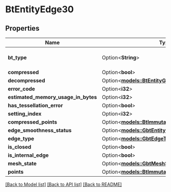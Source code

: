 # BtEntityEdge30

## Properties

Name | Type | Description | Notes
------------ | ------------- | ------------- | -------------
**bt_type** | Option<**String**> | Type of JSON object. | [optional]
**compressed** | Option<**bool**> |  | [optional]
**decompressed** | Option<[**models::BtEntityGeometry35**](BTEntityGeometry-35.md)> |  | [optional]
**error_code** | Option<**i32**> |  | [optional]
**estimated_memory_usage_in_bytes** | Option<**i32**> |  | [optional]
**has_tessellation_error** | Option<**bool**> |  | [optional]
**setting_index** | Option<**i32**> |  | [optional]
**compressed_points** | Option<[**models::BtImmutableByteArray**](BTImmutableByteArray.md)> |  | [optional]
**edge_smoothness_status** | Option<[**models::GbtEntityEdgeSmoothnessStatus**](GBTEntityEdgeSmoothnessStatus.md)> |  | [optional]
**edge_type** | Option<[**models::GbtEdgeType**](GBTEdgeType.md)> |  | [optional]
**is_closed** | Option<**bool**> |  | [optional]
**is_internal_edge** | Option<**bool**> |  | [optional]
**mesh_state** | Option<[**models::GbtMeshState**](GBTMeshState.md)> |  | [optional]
**points** | Option<[**models::BtImmutableFloatArray**](BTImmutableFloatArray.md)> |  | [optional]

[[Back to Model list]](../README.md#documentation-for-models) [[Back to API list]](../README.md#documentation-for-api-endpoints) [[Back to README]](../README.md)


